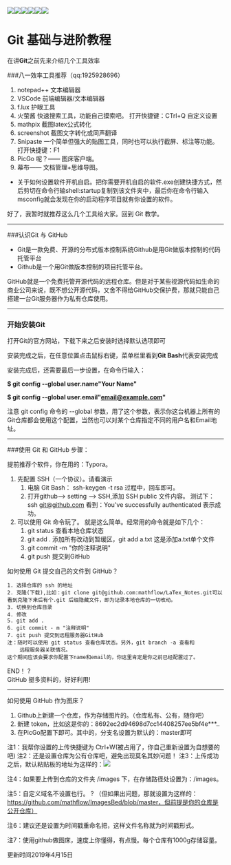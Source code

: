   ![](https://img.shields.io/badge/Language-TeX-yellow.svg)![](https://img.shields.io/badge/version-0.1-red.svg)![](https://img.shields.io/github/last-commit/hoganbin/TeX-degree-template-making.svg)![](https://img.shields.io/github/repo-size/hoganbin/TeX-degree-template-making.svg)![](https://img.shields.io/github/languages/code-size/hoganbin/TeX-degree-template-making.svg)![](https://img.shields.io/github/followers/hoganbin.svg?label=Follow)

# Git 基础与进阶教程

在讲**Git**之前先来介绍几个工具效率

###八一效率工具推荐（qq:1925928696）

1. notepad++ 文本编辑器
2. VSCode  前端编辑器/文本编辑器
3. f.lux 护眼工具
4. 火萤酱 快速搜索工具，功能自己摸索吧。 打开快捷键：CTrl+Q  自定义设置
5. mathpix  截图latex公式转化 
6. screenshot 截图文字转化或同声翻译
7. Snipaste 一个简单但强大的贴图工具，同时也可以执行截屏、标注等功能。 打开快捷键：F1 
8. PicGo 呢？—— 图床客户端。
9. 幕布—— 文档管理+思维导图。

- 关于如何设置软件开机自启。把你需要开机自启的软件.exe创建快捷方式，然后剪切在命令行输shell:startup复制到该文件夹中，最后你在命令行输入msconfig就会发现在你的启动程序项目就有你设置的软件。

好了，我暂时就推荐这么几个工具给大家。回到 Git 教学。

------

###认识Git 与 GitHub

- Git是一款免费、开源的分布式版本控制系统Github是用Git做版本控制的代码托管平台
- Github是一个用Git做版本控制的项目托管平台。

GitHub就是一个免费托管开源代码的远程仓库。但是对于某些视源代码如生命的商业公司来说，既不想公开源代码，又舍不得给GitHub交保护费，那就只能自己搭建一台Git服务器作为私有仓库使用。

____________

### 开始安装Git

打开Git的官方网站，下载下来之后安装时选择默认选项即可

安装完成之后，在任意位置点击鼠标右键，菜单栏里看到**Git Bash**代表安装完成

安装完成后，还需要最后一步设置，在命令行输入：

**$ git config --global user.name"Your Name"**

**$ git config --global user.email"email@example.com"**

注意 git config 命令的 --global 参数，用了这个参数，表示你这台机器上所有的Git仓库都会使用这个配置，当然也可以对某个仓库指定不同的用户名和Email地址。

___

###使用 Git 和 GitHub 步骤：

提前推荐个软件，你在用的：Typora。

1. 先配置 SSH（一个协议）。请看演示
   1. 电脑 Git Bash： ssh-keygen -t rsa  过程中，回车即可。
   2. 打开github--> setting --> SSH,添加 SSH  public 文件内容。
      测试下：ssh git@github.com 看到：You've successfully authenticated 表示成功。
2. 可以使用 Git 命令玩了。 就是这么简单。经常用的命令就是如下几个：
   1. git status 查看本地仓库状态
   2. git add .   添加所有改动到暂缓区，git add a.txt 这是添加a.txt单个文件
   3. git commit -m "你的注释说明"
   4. git push 提交到GitHub

如何使用 Git 提交自己的文件到 GitHub？

```
1. 选择仓库的 ssh 的地址
2. 克隆(下载),比如：git clone git@github.com:mathflow/LaTex_Notes.git可以看到克隆下来后有个.git 后缀隐藏文件，即为记录本地仓库的一切改动。
3. 切换到仓库目录
4. 修改
5. git add .
6. git commit - m "注释说明"
7. git push 提交到远程服务器GitHub
注：随时可以使用 git status 查看仓库状态。另外，git branch -a 查看和
	远程服务器关联情况。
这个期间应该会要求你配置下name和email的，你这里肯定是你之前已经配置过了。
```

END！
?	
GitHub 挺多资料的，好好利用!

------

如何使用 GitHub 作为图床？

1. Github上新建一个仓库，作为存储图片的。（仓库私有、公有，随你吧）
2. 新建 token，比如这是你的：8692ec2d94698d7cc14408257ee5bf4e***..
3. 在PicGo配置下即可。其中的，分支名设置为默认的：master即可

注1：我帮你设置的上传快捷键为 Ctrl+W(被占用了，你自己重新设置为自想要的吧)
注2：还是设置仓库为公有仓库吧，避免出现莫名其妙问题！
注3：上传成功之后，默认粘贴板的地址为这样的：![](https://raw.githubusercontent.com/mathflow/ImagesBed/master/images/20190202224740.jpg)

注4：如果要上传到仓库的文件夹 /images 下，在存储路径处设置为：/images。

注5：自定义域名不设置也行。
?	（但如果出问题，那就设置为这样的：
https://github.com/mathflow/ImagesBed/blob/master，但前提是你的仓库是公开仓库）

注6：建议还是设置为时间戳重命名把，这样文件名称就为时间戳形式。

注7：使用github做图床，速度上你懂得，有点慢。每个仓库有1000g存储容量。



更新时间2019年4月15日